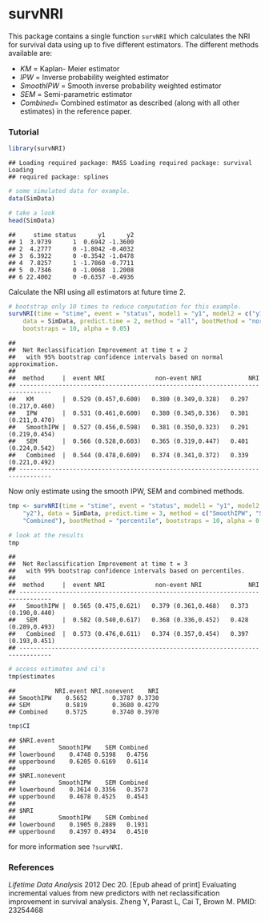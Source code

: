 survNRI
============================

This package contains a single function `survNRI` which calculates the NRI for survival data using up to five different estimators. The different methods available are:

- *KM* = Kaplan- Meier estimator 
- *IPW* = Inverse probability weighted estimator 
- *SmoothIPW* = Smooth inverse probability weighted estimator 
- *SEM* = Semi-parametric estimator
- *Combined*= Combined estimator as described (along with all other estimates) in the reference paper.

### Tutorial



```r
library(survNRI)
```

```
## Loading required package: MASS Loading required package: survival Loading
## required package: splines
```

```r
# some simulated data for example.
data(SimData)

# take a look
head(SimData)
```

```
##     stime status      y1      y2
## 1  3.9739      1  0.6942 -1.3600
## 2  4.2777      0 -1.8042 -0.4032
## 3  6.3922      0 -0.3542 -1.0478
## 4  7.8257      1 -1.7860 -0.7711
## 5  0.7346      0 -1.0068  1.2008
## 6 22.4002      0 -0.6357 -0.4936
```


Calculate the NRI using all estimators at future time 2.



```r
# bootstrap only 10 times to reduce computation for this example.
survNRI(time = "stime", event = "status", model1 = "y1", model2 = c("y1", "y2"), 
    data = SimData, predict.time = 2, method = "all", bootMethod = "normal", 
    bootstraps = 10, alpha = 0.05)
```

```
## 
##  Net Reclassification Improvement at time t = 2
##   with 95% bootstrap confidence intervals based on normal approximation.
## 
##  method     |  event NRI              non-event NRI             NRI 
## -------------------------------------------------------------------------------
##   KM        |  0.529 (0.457,0.600)   0.380 (0.349,0.328)   0.297 (0.217,0.460)   
##   IPW       |  0.531 (0.461,0.600)   0.380 (0.345,0.336)   0.301 (0.211,0.470)   
##   SmoothIPW |  0.527 (0.456,0.598)   0.381 (0.350,0.323)   0.291 (0.219,0.454)   
##   SEM       |  0.566 (0.528,0.603)   0.365 (0.319,0.447)   0.401 (0.224,0.542)   
##   Combined  |  0.544 (0.478,0.609)   0.374 (0.341,0.372)   0.339 (0.221,0.492)   
## -------------------------------------------------------------------------------
```


Now only estimate using the smooth IPW, SEM and combined methods. 


```r
tmp <- survNRI(time = "stime", event = "status", model1 = "y1", model2 = c("y1", 
    "y2"), data = SimData, predict.time = 3, method = c("SmoothIPW", "SEM", 
    "Combined"), bootMethod = "percentile", bootstraps = 10, alpha = 0.01)

# look at the results
tmp
```

```
## 
##  Net Reclassification Improvement at time t = 3
##   with 99% bootstrap confidence intervals based on percentiles.
## 
##  method     |  event NRI              non-event NRI             NRI 
## -------------------------------------------------------------------------------
##   SmoothIPW |  0.565 (0.475,0.621)   0.379 (0.361,0.468)   0.373 (0.190,0.440)   
##   SEM       |  0.582 (0.540,0.617)   0.368 (0.336,0.452)   0.428 (0.289,0.493)   
##   Combined  |  0.573 (0.476,0.611)   0.374 (0.357,0.454)   0.397 (0.193,0.451)   
## -------------------------------------------------------------------------------
```



```r
# access estimates and ci's
tmp$estimates
```

```
##           NRI.event NRI.nonevent    NRI
## SmoothIPW    0.5652       0.3787 0.3730
## SEM          0.5819       0.3680 0.4279
## Combined     0.5725       0.3740 0.3970
```

```r
tmp$CI
```

```
## $NRI.event
##            SmoothIPW    SEM Combined
## lowerbound    0.4748 0.5398   0.4756
## upperbound    0.6205 0.6169   0.6114
## 
## $NRI.nonevent
##            SmoothIPW    SEM Combined
## lowerbound    0.3614 0.3356   0.3573
## upperbound    0.4678 0.4525   0.4543
## 
## $NRI
##            SmoothIPW    SEM Combined
## lowerbound    0.1905 0.2889   0.1931
## upperbound    0.4397 0.4934   0.4510
```



for more information see `?survNRI`. 

### References 

*Lifetime Data Analysis* 2012 Dec 20. [Epub ahead of print] Evaluating incremental values from new predictors with net reclassification improvement in survival analysis. Zheng Y, Parast L, Cai T, Brown M. PMID: 23254468



